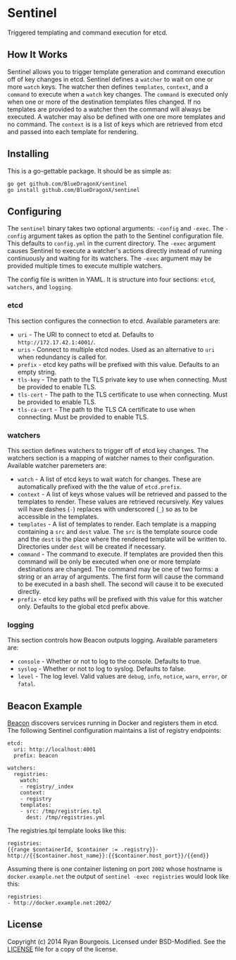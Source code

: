 Sentinel
========
Triggered templating and command execution for etcd.

How It Works
------------
Sentinel allows you to trigger template generation and command execution off of
key changes in etcd. Sentinel defines a `watcher` to wait on one or more
`watch` keys. The watcher then defines `templates`, `context`, and a `command`
to execute when a `watch` key changes. The `command` is executed only when one
or more of the destination templates files changed. If no templates are
provided to a watcher then the command will always be executed. A watcher may
also be defined with one ore more templates and no command. The `context` is is
a list of keys which are retrieved from etcd and passed into each template for
rendering.

Installing
----------
This is a go-gettable package. It should be as simple as:

    go get github.com/BlueDragonX/sentinel
    go install github.com/BlueDragonX/sentinel

Configuring
-----------
The `sentinel` binary takes two optional arguments: `-config` and `-exec`. The
`-config` argument takes as option the path to the Sentinel configuration file.
This defaults to `config.yml` in the current directory. The `-exec` argument
causes Sentinel to execute a watcher's actions directly instead of running
continuously and waiting for its watchers. The `-exec` argument may be provided
multiple times to execute multiple watchers.

The config file is written in YAML. It is structure into four sections: `etcd`,
`watchers`, and `logging`.

### etcd ###
This section configures the connection to etcd. Available parameters are:

- `uri` - The URI to connect to etcd at. Defaults to `http://172.17.42.1:4001/`.
- `uris` - Connect to multiple etcd nodes. Used as an alternative to `uri` when
  redundancy is called for.
- `prefix` - etcd key paths will be prefixed with this value. Defaults to an
  empty string.
- `tls-key` - The path to the TLS private key to use when connecting. Must be
  provided to enable TLS.
- `tls-cert` - The path to the TLS certificate to use when connecting. Must be
  provided to enable TLS.
- `tls-ca-cert` - The path to the TLS CA certificate to use when connecting.
  Must be provided to enable TLS.

### watchers ###
This section defines watchers to trigger off of etcd key changes. The watchers
section is a mapping of watcher names to their configuration. Available watcher
paremeters are:

- `watch` - A list of etcd keys to wait watch for changes. These are
  automatically prefixed with the the value of `etcd.prefix`.
- `context` - A list of keys whose values will be retrieved and passed to the
  templates to render. These values are retrieved recursively. Key values will
  have dashes (`-`) replaces with underscored (`_`) so as to be accessible in
  the templates.
- `templates` - A list of templates to render. Each template is a mapping
  containing a `src` and `dest` value. The `src` is the template source code
  and the `dest` is the place where the rendered template will be written to.
  Directories under `dest` will be created if necessary.
- `command` - The command to execute. If templates are provided then this
  command will be only be executed when one or more template destinations are
  changed. The command may be one of two forms: a string or an array of
  arguments. The first form will cause the command to be executed in a bash
  shell. The second will cause it to be executed directly.
- `prefix` - etcd key paths will be prefixed with this value for this watcher
  only. Defaults to the global etcd prefix above.

### logging ###
This section controls how Beacon outputs logging. Available parameters are:

- `console` - Whether or not to log to the console. Defaults to true.
- `syslog` - Whether or not to log to syslog. Defaults to false.
- `level` - The log level. Valid values are `debug`, `info`, `notice`, `warn`,
  `error`, or `fatal`.

Beacon Example
--------------
[Beacon][2] discovers services running in Docker and registers them in etcd.
The following Sentinel configuration maintains a list of registry endpoints:

    etcd:
      uri: http://localhost:4001
      prefix: beacon
    
    watchers:
      registries:
        watch:
        - registry/_index
        context:
        - registry
        templates:
        - src: /tmp/registries.tpl
          dest: /tmp/registries.yml

The registries.tpl template looks like this:

    registries:
    {{range $containerId, $container := .registry}}- http://{{$container.host_name}}:{{$container.host_port}}/{{end}}

Assuming there is one container listening on port `2002` whose hostname is
`docker.example.net` the output of `sentinel -exec registries` would look like this:

    registries:
    - http://docker.example.net:2002/

License
-------
Copyright (c) 2014 Ryan Bourgeois. Licensed under BSD-Modified. See the
[LICENSE][1] file for a copy of the license.

[1]: https://raw.githubusercontent.com/BlueDragonX/sentinel/master/LICENSE "Sentinel License"
[2]: https://github.com/BlueDragonX/beacon/ "Beacon"
